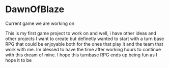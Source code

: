 # DawnOfBlaze
Current game we are working on

This is my first game project to work on and well, i have other ideas and other projects I want to create but definetly wanted to start with a turn base RPG that could be enjoyable both for the ones that play it and the team that work with me. Im blessed to have the time after working hours to continue with this dream of mine. I hope this turnbase RPG ends up being fun as I hope it to be
